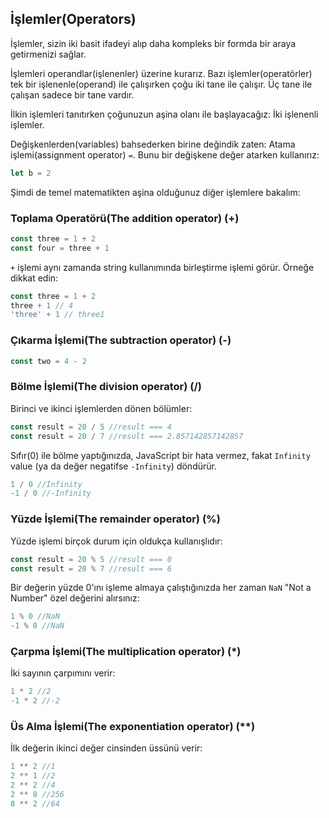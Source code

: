 ## İşlemler(Operators)

İşlemler, sizin iki basit ifadeyi alıp daha kompleks bir formda bir araya getirmenizi sağlar.

İşlemleri operandlar(işlenenler) üzerine kurarız. Bazı işlemler(operatörler) tek bir işlenenle(operand) ile çalışırken çoğu iki tane ile çalışır. Üç tane ile çalışan sadece bir tane vardır.

İlkin işlemleri tanıtırken çoğunuzun aşina olanı ile başlayacağız: İki işlenenli işlemler.

Değişkenlerden(variables) bahsederken birine değindik zaten: Atama işlemi(assignment operator) `=`. Bunu bir değişkene değer atarken kullanırız:

```js
let b = 2
```

Şimdi de temel matematikten aşina olduğunuz diğer işlemlere bakalım:  

### Toplama Operatörü(The addition operator) (+)

```js
const three = 1 + 2
const four = three + 1
```

`+` işlemi aynı zamanda string kullanımında birleştirme işlemi görür. Örneğe dikkat edin:

```js
const three = 1 + 2
three + 1 // 4
'three' + 1 // three1
```

### Çıkarma İşlemi(The subtraction operator) (-)

```js
const two = 4 - 2
```

### Bölme İşlemi(The division operator) (/)

Birinci ve ikinci işlemlerden dönen bölümler:

```js
const result = 20 / 5 //result === 4
const result = 20 / 7 //result === 2.857142857142857
```

Sıfır(0) ile bölme yaptığınızda, JavaScript bir hata vermez, fakat `Infinity` value (ya da değer negatifse `-Infinity`) döndürür.

```js
1 / 0 //Infinity
-1 / 0 //-Infinity
```

### Yüzde İşlemi(The remainder operator) (%)

Yüzde işlemi birçok durum için oldukça kullanışlıdır:

```js
const result = 20 % 5 //result === 0
const result = 20 % 7 //result === 6
```
Bir değerin yüzde 0'ını işleme almaya çalıştığınızda her zaman `NaN` "Not a Number" özel değerini alırsınız:

```js
1 % 0 //NaN
-1 % 0 //NaN
```

### Çarpma İşlemi(The multiplication operator) (*)

İki sayının çarpımını verir:

```js
1 * 2 //2
-1 * 2 //-2
```

### Üs Alma İşlemi(The exponentiation operator) (**)

İlk değerin ikinci değer cinsinden üssünü verir:

```js
1 ** 2 //1
2 ** 1 //2
2 ** 2 //4
2 ** 8 //256
8 ** 2 //64
```